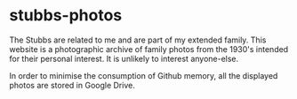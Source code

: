 # stubbs-photos

The Stubbs are related to me and are part of my extended family.  This website is a photographic archive of family photos from the 1930's intended for their personal interest.  It is unlikely to interest anyone-else.

In order to minimise the consumption of Github memory, all the displayed photos are stored in Google Drive.
